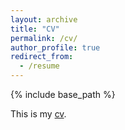 ```yaml
---
layout: archive
title: "CV"
permalink: /cv/
author_profile: true
redirect_from:
  - /resume
---
```


{% include base_path %}

This is my [cv](http:\\sterosier.github.io\Files\CV-English.pdf).
